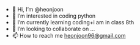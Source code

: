 - 👋 Hi, I’m @heonjoon
- 👀 I’m interested in coding python
- 🌱 I’m currently learning coding+i am in class 8th
- 💞️ I’m looking to collaborate on ...
- 📫 How to reach me heonjoon96@gmail.com

<!---
heonjoon/heonjoon is a ✨ special ✨ repository because its `README.md` (this file) appears on your GitHub profile.
You can click the Preview link to take a look at your changes.
--->
